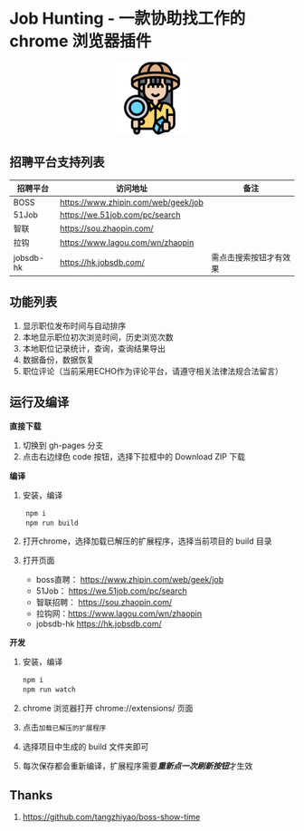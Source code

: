 # Job Hunting - 一款协助找工作的 chrome 浏览器插件

<p align="center">
    <img src="docs\logo.png" alt="angular-logo" width="128px" height="128px"/>
</p>

## 招聘平台支持列表

| 招聘平台  | 访问地址                            | 备注                   |
| --------- | ----------------------------------- | ---------------------- |
| BOSS      | https://www.zhipin.com/web/geek/job |                        |
| 51Job     | https://we.51job.com/pc/search      |                        |
| 智联      | https://sou.zhaopin.com/            |                        |
| 拉钩      | https://www.lagou.com/wn/zhaopin    |                        |
| jobsdb-hk | https://hk.jobsdb.com/              | 需点击搜索按钮才有效果 |

## 功能列表

1. 显示职位发布时间与自动排序
2. 本地显示职位初次浏览时间，历史浏览次数
3. 本地职位记录统计，查询，查询结果导出
4. 数据备份，数据恢复 
5. 职位评论（当前采用ECHO作为评论平台，请遵守相关法律法规合法留言）


## 运行及编译

**直接下载**

1. 切换到 gh-pages 分支
2. 点击右边绿色 code 按钮，选择下拉框中的 Download ZIP 下载

**编译**

1. 安装，编译

```bash
    npm i
    npm run build
```

2. 打开chrome，选择加载已解压的扩展程序，选择当前项目的 build 目录

3. 打开页面
    * boss直聘： <https://www.zhipin.com/web/geek/job>
    * 51Job：   <https://we.51job.com/pc/search>
    * 智联招聘： <https://sou.zhaopin.com/>
    * 拉钩网：<https://www.lagou.com/wn/zhaopin>
    * jobsdb-hk <https://hk.jobsdb.com/>

**开发**

1. 安装，编译

   ```bash
   npm i
   npm run watch
   ```

2. chrome 浏览器打开 chrome://extensions/ 页面

3. 点击`加载已解压的扩展程序`

4. 选择项目中生成的 build 文件夹即可

5. 每次保存都会重新编译，扩展程序需要***重新点一次刷新按钮***才生效

## Thanks

1. https://github.com/tangzhiyao/boss-show-time
